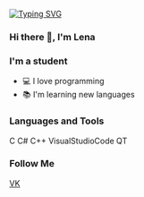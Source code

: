 [![Typing SVG](https://readme-typing-svg.demolab.com?font=Fira+Code&weight=800&size=26&pause=1000&color=F77624&center=true&vCenter=true&width=435&lines=Hi+there+%F0%9F%91%8B%2C+I'm+Lena+)](https://git.io/typing-svg)
### Hi there 👋, I'm Lena 

### I'm a student
- 💻 I love programming
- 📚 I'm learning new languages

### Languages and Tools
C
C#
C++
VisualStudioCode
QT

### Follow Me
[VK](https://vk.com/jrifkavgrgz)
